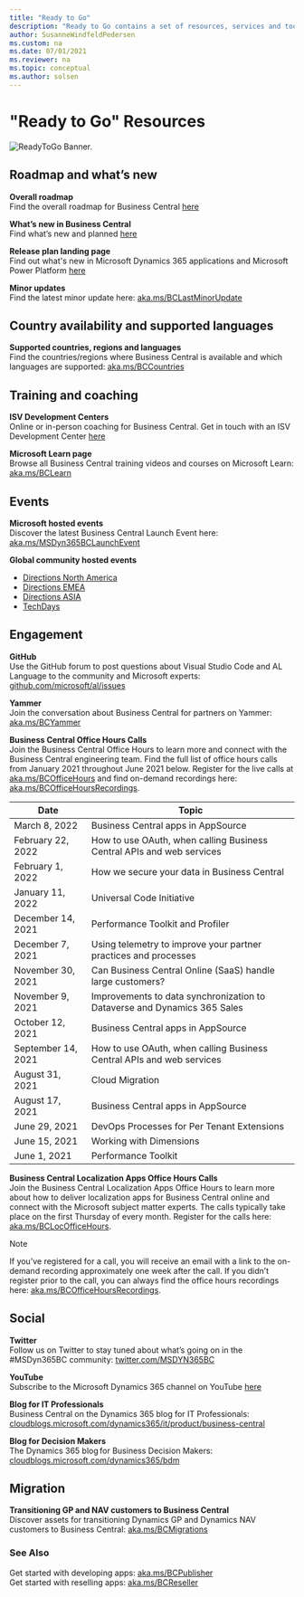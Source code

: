 ```yaml
---
title: "Ready to Go"
description: "Ready to Go contains a set of resources, services and tools to support Microsoft Dynamics 365 Business Central."
author: SusanneWindfeldPedersen
ms.custom: na
ms.date: 07/01/2021
ms.reviewer: na
ms.topic: conceptual
ms.author: solsen
---
```


# "Ready to Go" Resources

![ReadyToGo Banner.](../media/readytogo-banner.png)

## Roadmap and what’s new 

**Overall roadmap**  
Find the overall roadmap for Business Central [here](https://dynamics.microsoft.com/roadmap/business-central/) 

**What’s new in Business Central**  
Find what’s new and planned [here](/dynamics365/business-central/product-news)

**Release plan landing page**  
Find out what's new in Microsoft Dynamics 365 applications and Microsoft Power Platform [here](/dynamics365/release-plans/) 

**Minor updates**  
Find the latest minor update here: [aka.ms/BCLastMinorUpdate](../../whatsnew/whatsnew-update-17-5.md) 


## Country availability and supported languages 
**Supported countries, regions and languages**  
Find the countries/regions where Business Central is available and which languages are supported: [aka.ms/BCCountries](../../compliance/apptest-countries-and-translations.md)

## Training and coaching 
**ISV Development Centers**  
Online or in-person coaching for Business Central. Get in touch with an ISV Development Center [here](https://partner.microsoft.com/isv-resource-hub/development-centers/find-a-center)  

**Microsoft Learn page**  
Browse all Business Central training videos and courses on Microsoft Learn: [aka.ms/BCLearn](/learn/dynamics365/business-central?WT.mc_id=dyn365bc_landingpage-comms)

## Events

**Microsoft hosted events**  
Discover the latest Business Central Launch Event here: [aka.ms/MSDyn365BCLaunchEvent](https://aka.ms/MSDyn365BCLaunchEvent)  

**Global community hosted events**  
- [Directions North America](https://www.directionsna.com)
- [Directions EMEA](https://directions4partners.com)
- [Directions ASIA](https://directions4partners.com)
- [TechDays](https://navtechdays.com)

## Engagement

**GitHub**  
Use the GitHub forum to post questions about Visual Studio Code and AL Language to the community and Microsoft experts: [github.com/microsoft/al/issues](https://github.com/microsoft/al/issues/) 

**Yammer**  
Join the conversation about Business Central for partners on Yammer: [aka.ms/BCYammer](https://aka.ms/bcyammer)  

**Business Central Office Hours Calls**  
Join the Business Central Office Hours to learn more and connect with the Business Central engineering team. Find the full list of office hours calls from January 2021 throughout June 2021 below. Register for the live calls at [aka.ms/BCOfficeHours](https://aka.ms/BCOfficehours) and find on-demand recordings here: [aka.ms/BCOfficeHoursRecordings](https://aka.ms/BCOfficehoursRecordings).

| Date      | Topic |
|--------------|--------------|
|March 8, 2022 | Business Central apps in AppSource|
|February 22, 2022 |  How to use OAuth, when calling Business Central APIs and web services| 
|February 1, 2022 | How we secure your data in Business Central|
|January 11, 2022 | Universal Code Initiative |
|December 14, 2021 | Performance Toolkit and Profiler|
|December 7, 2021 | Using telemetry to improve your partner practices and processes |
|November 30, 2021 | Can Business Central Online (SaaS) handle large customers?|
|November 9, 2021 |  Improvements to data synchronization to Dataverse and Dynamics 365 Sales|
|October 12, 2021 | Business Central apps in AppSource |
|September 14, 2021 | How to use OAuth, when calling Business Central APIs and web services|
|August 31, 2021 | Cloud Migration |
|August 17, 2021 | Business Central apps in AppSource |
|June 29, 2021 | DevOps Processes for Per Tenant Extensions | 
|June 15, 2021 | Working with Dimensions |
|June 1, 2021 | Performance Toolkit |


**Business Central Localization Apps Office Hours Calls**  
Join the Business Central Localization Apps Office Hours to learn more about how to deliver localization apps for Business Central online and connect with the Microsoft subject matter experts. The calls typically take place on the first Thursday of every month. Register for the calls here: [aka.ms/BCLocOfficeHours](https://aka.ms/BCLocOfficeHours).

 > [!NOTE]  
 > If you’ve registered for a call, you will receive an email with a link to the on-demand recording approximately one week after the call. If you didn’t register prior to the call, you can always find the office hours recordings here: [aka.ms/BCOfficeHoursRecordings](https://aka.ms/BCOfficeHoursRecordings).

## Social

**Twitter**  
Follow us on Twitter to stay tuned about what’s going on in the #MSDyn365BC community: [twitter.com/MSDYN365BC](https://www.twitter.com/MSDYN365BC) 

**YouTube**  
Subscribe to the Microsoft Dynamics 365 channel on YouTube [here](https://www.youtube.com/channel/UCJGCg4rB3QSs8y_1FquelBQ) 

**Blog for IT Professionals**  
Business Central on the Dynamics 365 blog for IT Professionals: [cloudblogs.microsoft.com/dynamics365/it/product/business-central](https://cloudblogs.microsoft.com/dynamics365/it/product/business-central/)
 
**Blog for Decision Makers**  
The Dynamics 365 blog for Business Decision Makers: [cloudblogs.microsoft.com/dynamics365/bdm](https://cloudblogs.microsoft.com/dynamics365/bdm/)

## Migration  
**Transitioning GP and NAV customers to Business Central**  
Discover assets for transitioning Dynamics GP and Dynamics NAV customers to Business Central: [aka.ms/BCMigrations](https://aka.ms/BCmigrations)

### See Also

Get started with developing apps: [aka.ms/BCPublisher](./get-started.md)  
Get started with reselling apps: [aka.ms/BCReseller](../../administration/get-started-online.md)
